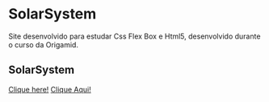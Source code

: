 # SolarSystem
Site desenvolvido para estudar Css Flex Box e Html5, desenvolvido durante o curso da Origamid.


<h2>SolarSystem</h2>
<a href="https://lepleen.github.io/SolarSystem/" target="_blank">Clique here!</a>
<a href="https://lepleen.github.io/SolarSystem/" target="_blank">Clique Aqui!</a>


